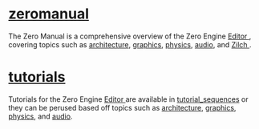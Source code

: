 
 # [zeromanual](https://github.com/zeroengineteam/ZeroDocs/zero_editor_documentation/zeromanual.markdown)
The Zero Manual is a comprehensive overview of the Zero Engine [ Editor ](https://github.com/zeroengineteam/ZeroDocs/zero_editor_documentation/zeromanual/editor.markdown), covering topics such as [architecture](https://github.com/zeroengineteam/ZeroDocs/zero_editor_documentation/zeromanual/architecture.markdown), [graphics](https://github.com/zeroengineteam/ZeroDocs/zero_editor_documentation/zeromanual/graphics.markdown), [physics](https://github.com/zeroengineteam/ZeroDocs/zero_editor_documentation/zeromanual/physics.markdown), [audio](https://github.com/zeroengineteam/ZeroDocs/zero_editor_documentation/zeromanual/audio.markdown), and [ Zilch ](https://github.com/zeroengineteam/ZeroDocs/zero_editor_documentation/zeromanual/zilch_in_zero.markdown).

 # [tutorials](https://github.com/zeroengineteam/ZeroDocs/zero_editor_documentation/tutorials.markdown)
Tutorials for the Zero Engine [ Editor ](https://github.com/zeroengineteam/ZeroDocs/zero_editor_documentation/tutorials/editor.markdown) are available in [tutorial_sequences](https://github.com/zeroengineteam/ZeroDocs/zero_editor_documentation/tutorials/tutorial_sequences.markdown) or they can be perused based off topics such as [architecture](https://github.com/zeroengineteam/ZeroDocs/zero_editor_documentation/tutorials/architecture.markdown), [graphics](https://github.com/zeroengineteam/ZeroDocs/zero_editor_documentation/tutorials/graphics.markdown), [physics](https://github.com/zeroengineteam/ZeroDocs/zero_editor_documentation/tutorials/physics.markdown), and [audio](https://github.com/zeroengineteam/ZeroDocs/zero_editor_documentation/tutorials/audio.markdown). 

 